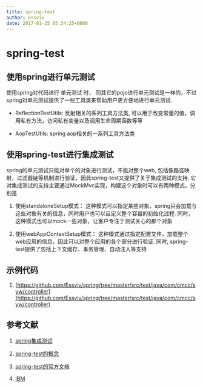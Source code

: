 ```yaml
---
title: spring-test
author: essviv
date: 2017-01-25 05:34:25+0800
---
```


# spring-test

## 使用spring进行单元测试

使用spring对代码进行 单元测试 时， 同其它的pojo进行单元测试是一样的，不过spring对单元测试提供了一些工具类来帮助用户更方便地进行单元测试. 

* ReflectionTestUtils:  反射相关的系列工具方法类, 可以用于改变常量的值，调用私有方法，访问私有变量以及调用生命周期函数等等

* AopTestUtils: spring aop相关的一系列工具方法类

## 使用spring-test进行集成测试

spring的单元测试只能对单个的对象进行测试，不能对整个web, 包括像路径映射，过滤器链等机制进行验证，因此spring-test又提供了关于集成测试的支持. 它对集成测试的支持主要通过MockMvc实现，构建这个对象时可以有两种模式，分别是

1. 使用standaloneSetup模式： 这种模式可以指定某些对象，spring只会加载与这些对象有关的信息，同时用户也可以自定义整个容器的初始化过程. 同时，这种模式也可以mock一些对象，让客户专注于测试关心的那个对象

2. 使用webAppContextSetup模式： 这种模式通过指定配置文件，加载整个web应用的信息，因此可以对整个应用的各个部分进行验证. 同时, spring-test提供了包括上下文缓存、事务管理、自动注入等支持

 

## 示例代码

1. [https://github.com/Essviv/spring/tree/master/src/test/java/com/cmcc/syw/controller](https://github.com/Essviv/spring/tree/master/src/test/java/com/cmcc/syw/controller)

 

## 参考文献

1. [spring集成测试](http://www.uml.org.cn/j2ee/200905074.asp)

2. [spring-test的概念](http://stackoverflow.com/questions/32223490/are-springs-mockmvc-used-for-unit-testing-or-integration-testing)

3. [spring-test的官方文档](http://docs.spring.io/spring/docs/current/spring-framework-reference/html/unit-testing.html)

4. [IBM](http://www.ibm.com/developerworks/cn/java/j-lo-springunitest/)